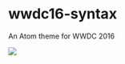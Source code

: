 # wwdc16-syntax
An Atom theme for WWDC 2016

![](https://raw.githubusercontent.com/pcperini/wwdc16-syntax/master/screenshot.png)

